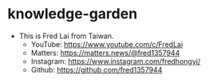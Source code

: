 # knowledge-garden

- This is Fred Lai from Taiwan.
	- YouTube: https://www.youtube.com/c/FredLai
	- Matters: https://matters.news/@fred1357944
	- Instagram: https://www.instagram.com/fredhongyi/
	- Github: https://github.com/fred1357944
